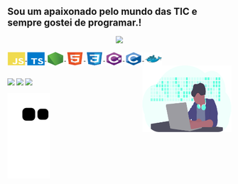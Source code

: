 ## Sou um apaixonado pelo mundo das TIC e sempre gostei de programar.!
<div align="center">
  <a href="https://github.com/Cori-YS">

  <img height="150em" src="https://github-readme-stats.vercel.app/api/top-langs/?username=Cori-YS&layout=compact&langs_count=7&theme=dracula"/>

</div>
<div style="display: inline_block"><br>
  <img align="center" alt="Rick-Js" height="30" width="40" src="https://raw.githubusercontent.com/devicons/devicon/master/icons/javascript/javascript-plain.svg">
  <img align="center" alt="Rick-Ts" height="30" width="40" src="https://raw.githubusercontent.com/devicons/devicon/master/icons/typescript/typescript-plain.svg">
  <img align="center" alt="Rick-node" height="30" width="40" src="https://raw.githubusercontent.com/devicons/devicon/master/icons/nodejs/nodejs-original.svg">
  <img align="center" alt="Rick-HTML" height="30" width="40" src="https://raw.githubusercontent.com/devicons/devicon/master/icons/html5/html5-original.svg">
  <img align="center" alt="Rick-CSS" height="30" width="40" src="https://raw.githubusercontent.com/devicons/devicon/master/icons/css3/css3-original.svg">
  <img align="center" alt="Rick-Csharp" height="30" width="40" src="https://raw.githubusercontent.com/devicons/devicon/master/icons/csharp/csharp-original.svg">
  <img align="center" alt="Rick-C" height="30" width="40" src="https://raw.githubusercontent.com/devicons/devicon/master/icons/c/c-original.svg">
  <img align="center" alt="Rick-Docker" height="30" width="40" src="https://raw.githubusercontent.com/devicons/devicon/master/icons/docker/docker-original.svg">

  <img align="right" src="https://github.com/AlienDev66/AlienDev66/blob/master/undraw_developer_activity_bv83.svg" alt="Illustration of StarCoder" width=200px height=150px/>

</div>

  ##

<div>

  <a href="https://www.instagram.com/cori_ys/" target="_blank"><img src="https://img.shields.io/badge/-Instagram-%23E4405F?style=for-the-badge&logo=instagram&logoColor=white" target="_blank"></a>
  <a href = "mailto:ismeliocori@gmail.com"><img src="https://img.shields.io/badge/-Gmail-%23333?style=for-the-badge&logo=gmail&logoColor=white" target="_blank"></a>
  <a href="https://www.linkedin.com/in/ism%C3%A9lio-cori-a538aa21a/" target="_blank"><img src="https://img.shields.io/badge/-LinkedIn-%230077B5?style=for-the-badge&logo=linkedin&logoColor=white" target="_blank"></a>




  ![Snake animation](https://github.com/Cori-YS/Cori-YS/blob/output/github-contribution-grid-snake.svg)

</div>
